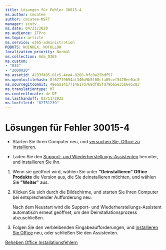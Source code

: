 ```yaml
---
title: Lösungen für Fehler 30015-4
ms.author: cmcatee
author: cmcatee-MSFT
manager: scotv
ms.date: 04/21/2020
ms.audience: ITPro
ms.topic: article
ms.service: o365-administration
ROBOTS: NOINDEX, NOFOLLOW
localization_priority: Normal
ms.collection: Adm_O365
ms.custom:
- "834"
- "2000020"
ms.assetid: 4293f495-01c5-4ea4-8268-bfc0a25bdf57
ms.openlocfilehash: 8f67719054af346d9b5f08cfa05cef5470ee0ac0
ms.sourcegitcommit: 49eaa1417714617d768df85fd79b65e35b6e5c83
ms.translationtype: MT
ms.contentlocale: de-DE
ms.lasthandoff: 02/11/2022
ms.locfileid: "62751239"
---
```

# <a name="solutions-for-error-30015-4"></a>Lösungen für Fehler 30015-4

- Starten Sie Ihren Computer neu, und [versuchen Sie, Office zu installieren](https://portal.office.com/OLS/MySoftware.aspx).

- Laden Sie den [Support- und Wiederherstellungs-Assistenten](https://aka.ms/SARA-OfficeUninstall-Alchemy) herunter, und installieren Sie ihn.

1. Wenn sie geöffnet wird, wählen Sie unter **"Deinstallieren" Office Produkte** die Version aus, die Sie deinstallieren möchten, und wählen Sie **"Weiter**" aus.

2. Klicken Sie sich durch die Bildschirme, und starten Sie Ihren Computer bei entsprechender Aufforderung neu.

    Nach dem Neustart wird die Support- und Wiederherstellungs-Assistent automatisch erneut geöffnet, um den Deinstallationsprozess abzuschließen.

3. Folgen Sie den verbleibenden Eingabeaufforderungen, und [installieren Sie Office](https://portal.office.com/OLS/MySoftware.aspx) neu, oder schließen Sie den Assistenten.

[Beheben Office Installationsfehlern](https://support.office.com/article/d5df89a9-0507-4b4c-92f9-22f457e630aa?=wt.mc_id=Alchm_DldInstAct)
  